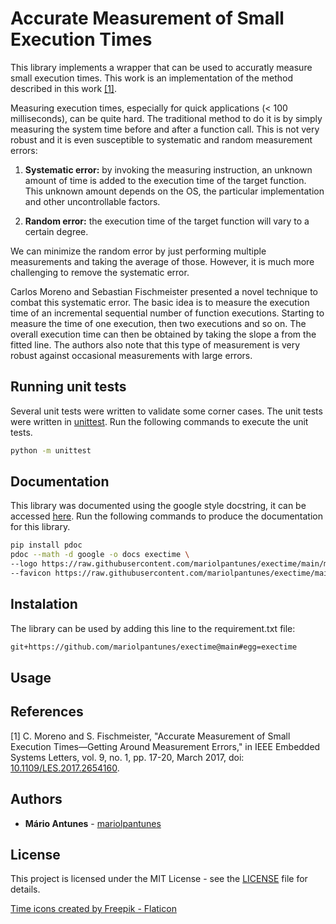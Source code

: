 # Accurate Measurement of Small Execution Times

This library implements a wrapper that can be used to 
accuratly measure small execution times.
This work is an implementation of the method described in this work [[1]](#1).

Measuring execution times, especially for quick applications (< 100 milliseconds), can be quite hard. The traditional method to do it is by simply measuring the system time before and after a function call. This is not very robust and it is even susceptible to systematic and random measurement errors:

1. **Systematic error:** by invoking the measuring instruction, an unknown amount of time is added to the execution time of the target function. This unknown amount depends on the OS, the particular implementation and other uncontrollable factors.

2. **Random error:** the execution time of the target function will vary to a certain degree.

We can minimize the random error by just performing multiple measurements and taking the average of those. However, it is much more challenging to remove the systematic error.

Carlos Moreno and Sebastian Fischmeister presented a novel technique to combat this systematic error. The basic idea is to measure the execution time of an incremental sequential number of function executions. Starting to measure the time of one execution, then two executions and so on. The overall execution time can then be obtained by taking the slope a from the fitted line. The authors also note that this type of measurement is very robust against occasional measurements with large errors.

## Running unit tests

Several unit tests were written to validate some corner cases.
The unit tests were written in [unittest](https://docs.python.org/3/library/unittest.html).
Run the following commands to execute the unit tests.

```bash
python -m unittest
```

## Documentation

This library was documented using the google style docstring, it can be accessed [here](https://mariolpantunes.github.io/knee/).
Run the following commands to produce the documentation for this library.

```bash
pip install pdoc
pdoc --math -d google -o docs exectime \
--logo https://raw.githubusercontent.com/mariolpantunes/exectime/main/media/stopwatch.png \
--favicon https://raw.githubusercontent.com/mariolpantunes/exectime/main/media/stopwatch.png
```

## Instalation

The library can be used by adding this line to the requirement.txt file:
```txt
git+https://github.com/mariolpantunes/exectime@main#egg=exectime
```

## Usage


## References
<a id="1">[1]</a> 
C. Moreno and S. Fischmeister, "Accurate Measurement of Small Execution Times—Getting Around Measurement Errors," in IEEE Embedded Systems Letters, vol. 9, no. 1, pp. 17-20, March 2017, doi: [10.1109/LES.2017.2654160](https://doi.org/10.1109/LES.2017.2654160).

## Authors

* **Mário Antunes** - [mariolpantunes](https://github.com/mariolpantunes)

## License

This project is licensed under the MIT License - see the [LICENSE](LICENSE) file for details.

<a href="https://www.flaticon.com/free-icons/time" title="time icons">Time icons created by Freepik - Flaticon</a>
